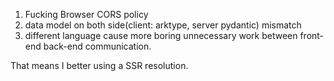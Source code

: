 1. Fucking Browser CORS policy
2. data model on both side(client: arktype, server pydantic) mismatch
3. different language cause more boring unnecessary work between front-end back-end communication.

That means I better using a SSR resolution.